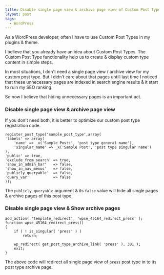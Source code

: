 ```yaml
---
title: Disable single page view & archive page view of Custom Post Type - WordPress
layout: post
tags:
  - WordPress
---
```


As a WordPress developer, often I have to use Custom Post Types in my plugins & theme.

I believe that you already have an idea about Custom Post Types. The Custom Post Type functionality help us to create & display custom type content in simple steps.

In most situations, I don't need a single page view / archive view for my custom post type. But I didn't care about that pages untill last time I noticed that these unnecessary pages are indexed in search engine results & it start to ruin my SEO ranking.

So now I believe that hiding unnecessary pages is an important act.

### Disable single page view & archive page view

If you don't need both, it is better to optimize our custom post type registration code.

	register_post_type('sample_post_type',array(
	'labels' => array(
		'name' => _x('Sample Posts', 'post type general name'),
		'singular_name' => _x('Sample Post', 'post type singular name')
	),
	'public' => true,
	'exclude_from_search' => true,
	'show_in_admin_bar'   => false,
	'show_in_nav_menus'   => false,
	'publicly_queryable'  => false,
	'query_var'           => false
	));

The `publicly_queryable` argument & its `false` value will hide all single pages & archive pages of this post type.

### Disable single page view & Show archive pages

	add_action( 'template_redirect', 'wpse_45164_redirect_press' );
	function wpse_45164_redirect_press()
	{
		if ( ! is_singular( 'press' ) )
			return;

		wp_redirect( get_post_type_archive_link( 'press' ), 301 );
		exit;
	}

The above code will redirect all single page view of `press` post type in to its post type archive page.
